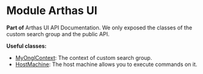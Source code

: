 # Module Arthas UI

**Part of** Arthas UI API Documentation. We only exposed the classes of the custom search group and the public API.


**Useful classes:**

- [MyOnglContext](io.github.vudsen.arthasui.script.MyOgnlContext): The context of custom search group.
- [HostMachine](io.github.vudsen.arthasui.api.HostMachine): The host machine allows you to execute commands on it.

